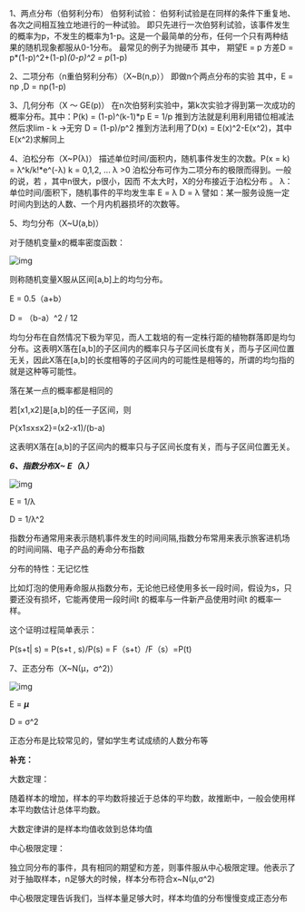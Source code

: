 1、两点分布（伯努利分布）
伯努利试验：
伯努利试验是在同样的条件下重复地、各次之间相互独立地进行的一种试验。
即只先进行一次伯努利试验，该事件发生的概率为p，不发生的概率为1-p。这是一个最简单的分布，任何一个只有两种结果的随机现象都服从0-1分布。
最常见的例子为抛硬币
其中，
期望E = p
方差D = p*(1-p)^2+(1-p)*(0-p)^2 = p*(1-p)

2、二项分布（n重伯努利分布）（X~B(n,p））
即做n个两点分布的实验
其中，E = np ,D = np(1-p)

3、几何分布（X ～ GE(p)）
在n次伯努利实验中，第k次实验才得到第一次成功的概率分布。其中：P(k) = (1-p)^(k-1)*p
E = 1/p  推到方法就是利用利用错位相减法然后求lim - k ->无穷 
D = (1-p)/p^2  推到方法利用了D(x) = E(x)^2-E(x^2)，其中E(x^2)求解同上

4、泊松分布（X~P(λ)）
描述单位时间/面积内，随机事件发生的次数。P(x = k) = λ^k/k!*e^(-λ)   k = 0,1,2, ...    λ >0
泊松分布可作为二项分布的极限而得到。一般的说，若  ，其中n很大，p很小，因而  不太大时，X的分布接近于泊松分布  。
λ：单位时间/面积下，随机事件的平均发生率
E = λ
D = λ
譬如：某一服务设施一定时间内到达的人数、一个月内机器损坏的次数等。

5、均匀分布（X~U(a,b)）

对于随机变量x的概率密度函数：

![img](https://images2018.cnblogs.com/blog/729758/201711/729758-20171126140321609-1925680795.png)

则称随机变量X服从区间[a,b]上的均匀分布。

E = 0.5（a+b）

D = （b-a）^2 / 12

均匀分布在自然情况下极为罕见，而人工栽培的有一定株行距的植物群落即是均匀分布。这表明X落在[a,b]的子区间内的概率只与子区间长度有关，而与子区间位置无关，因此X落在[a,b]的长度相等的子区间内的可能性是相等的，所谓的均匀指的就是这种等可能性。

落在某一点的概率都是相同的

若[x1,x2]是[a,b]的任一子区间，则

P{x1≤x≤x2}=(x2-x1)/(b-a)

这表明X落在[a,b]的子区间内的概率只与子区间长度有关，而与子区间位置无关。

***6、指数分布X~ E（λ）***

![img](https://images2018.cnblogs.com/blog/729758/201711/729758-20171126144416609-746857956.png)

 E = 1/λ

 D = 1/λ^2

指数分布通常用来表示随机事件发生的时间间隔,指数分布常用来表示旅客进机场的时间间隔、电子产品的寿命分布指数

分布的特性：无记忆性

比如灯泡的使用寿命服从指数分布，无论他已经使用多长一段时间，假设为s，只要还没有损坏，它能再使用一段时间t 的概率与一件新产品使用时间t 的概率一样。

这个证明过程简单表示：

P(s+t| s) = P(s+t , s)/P(s) = F（s+t）/F（s）=P(t)



7、正态分布（X~N(μ，σ^2)）

 ![img](https://images2018.cnblogs.com/blog/729758/201711/729758-20171126161702781-1644039321.png)

E = ***μ***

D = σ^2

 正态分布是比较常见的，譬如学生考试成绩的人数分布等

**补充：**

大数定理：

随着样本的增加，样本的平均数将接近于总体的平均数，故推断中，一般会使用样本平均数估计总体平均数。

 大数定律讲的是样本均值收敛到总体均值

中心极限定理：

独立同分布的事件，具有相同的期望和方差，则事件服从中心极限定理。他表示了对于抽取样本，n足够大的时候，样本分布符合x~N(μ,σ^2)

中心极限定理告诉我们，当样本量足够大时，样本均值的分布慢慢变成正态分布